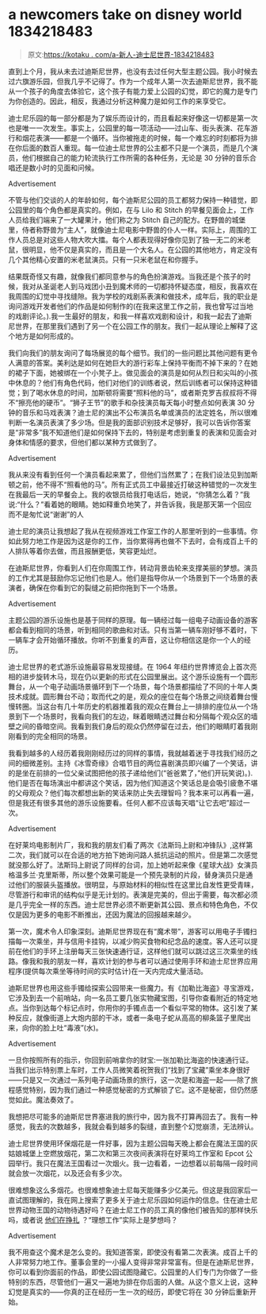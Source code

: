 # a newcomers take on disney world 1834218483

> 原文:[https://kotaku . com/a-新人-迪士尼世界-1834218483](https://kotaku.com/a-newcomers-take-on-disney-world-1834218483)

直到上个月，我从未去过迪斯尼世界，也没有去过任何大型主题公园。我小时候去过六旗游乐园，但我几乎不记得了。作为一个成年人第一次去迪斯尼世界，我不能从一个孩子的角度去体验它，这个孩子有能力爱上公园的幻觉，即它的魔力是专门为你创造的。因此，相反，我通过分析这种魔力是如何工作的来享受它。

迪士尼乐园的每一部分都是为了娱乐而设计的，而且看起来好像这一切都是第一次也是唯一一次发生。事实上，公园里的每一项活动——过山车、街头表演、花车游行和烟花表演——都是一个循环。当你被拖走的时候，每一个难忘的时刻都将为排在你后面的数百人重现。每一位迪士尼世界的公主都不只是一个演员，而是几个演员，他们根据自己的能力轮流执行工作所需的各种任务，无论是 30 分钟的音乐合唱还是数小时的见面和问候。

<label class="bxm4mm-13 juykRM">Advertisement</label>

不管与他们交谈的人的年龄如何，每个迪斯尼公园的员工都努力保持一种错觉，即公园里的每个角色都是真实的。例如，在与 Lilo 和 Stitch 的早餐见面会上，工作人员给我们端来了一大罐果汁，他们称之为 Stitch 自己的配方。在野兽的城堡里，侍者称野兽为“主人”，就像迪士尼电影中野兽的仆人一样。实际上，周围的工作人员总是对这些人物大吹大擂。每个人都表现得好像你见到了独一无二的米老鼠，很明显，他不仅是真实的，而且是一个大名人。在公园的其他地方，肯定没有几个其他精心安置的米老鼠演员。只有一只米老鼠在和你握手。

结果既奇怪又有趣，就像我们都同意参与的角色扮演游戏。当我还是个孩子的时候，我对从圣诞老人到马戏团小丑到魔术师的一切都持怀疑态度，相反，我喜欢在我周围的幻觉中寻找缝隙。我为学校的戏剧系表演和做技术，成年后，我的职业是询问游戏开发者他们的作品是如何制作的(在我来这里工作之前，我也曾写过当地的戏剧评论。).我一生最好的朋友，和我一样喜欢戏剧和设计，和我一起去了迪斯尼世界，在那里我们遇到了另一个在公园工作的朋友。我们一起从理论上解释了这个地方是如何形成的。

我们向我们的朋友询问了每场展览的每个细节。我们的一些问题比其他问题有更令人满意的答案。美利达是如何在她巨大的游行彩车上保持平衡而不掉下来的？在她的裙子下面，她被绑在一个小凳子上。做见面会的演员是如何从烈日和尖叫的小孩中休息的？他们有角色代码，他们对他们的训练者说，然后训练者可以保持这种错觉；到了喝水休息的时间，加斯顿将需要“照料他的马”，或者斯克罗吉叔叔将不得不“擦亮他的硬币”。“狮子王节”的歌手和杂技演员每天每小时整点如何表演 30 分钟的音乐和马戏表演？迪士尼的演出不公布演员名单或演员的法定姓名，所以很难判断一名演员表演了多少场。但是我的面部识别技术足够好，我可以告诉你答案是“非常多”我不知道他们是如何保持下去的，特别是考虑到重复的表演和见面会对身体和情感的要求，但他们都以某种方式做到了。

<label class="bxm4mm-13 juykRM">Advertisement</label>

我从来没有看到任何一个演员看起来累了，但他们当然累了；在我们设法见到加斯顿之前，他不得不“照看他的马”。所有正式员工中最接近打破这种错觉的一次发生在我最后一天的早餐会上。我的收银员给我打电话后，她说，“你猜怎么着？”我说:“什么？”看着她的眼睛。她如释重负地笑了，并告诉我，我是那天第一个回应而不是匆忙说“谢谢”的人

迪士尼的演员让我想起了我从在视频游戏工作室工作的人那里听到的一些事情。你如此努力地工作是因为这是你的工作，当你累得再也做不下去时，会有成百上千的人排队等着你去做，而且报酬更低，笑容更灿烂。

在迪斯尼世界，你看到人们在你周围工作，转动背景齿轮来支撑美丽的梦想。演员的工作尤其是鼓励你忘记他们也是人。他们是指导你从一个场景到下一个场景的表演者，确保在你看到它的裂缝之前把你拖到下一个场景。

<label class="bxm4mm-13 juykRM">Advertisement</label>

主题公园的游乐设施也是基于同样的原理。每一辆经过每一组电子动画设备的游客都会看到相同的场景，听到相同的歌曲和对话。只有当第一辆车刚好够不着时，下一辆车才会开始循环播放。你听不到重复的声音，这让你相信这是你一个人的经历。

迪士尼世界的老式游乐设施最容易发现接缝。在 1964 年纽约世界博览会上首次亮相的进步旋转木马，现在仍以更新的形式在公园里展出。这个游乐设施有一个圆形舞台，从一个电子动画场景循环到下一个场景，每个场景都描绘了不同的十年人类技术成就。圆形舞台不动；取而代之的是，观众的座位在每个场景之间绕着舞台慢慢转圈。当这台有几十年历史的机器推着我的观众在舞台上一排排的座位从一个场景到下一个场景时，我看向我们的左边，眯着眼睛透过舞台和分隔每个观众区的墙壁之间的昏暗空间。我看到我们身后的观众仍然停留在过去，他们的眼睛盯着我刚刚看到的完全相同的场景。

我看到越多的人经历着我刚刚经历过的同样的事情，我就越着迷于寻找我们经历之间的细微差别。主持《冰雪奇缘》合唱节目的两位喜剧演员即兴编了一个笑话，讲的是坐在前排的一位父亲试图把他的孩子递给他们(“爸爸累了，”他们开玩笑说)。).他们是否在每场演出中都讲这个笑话，因为他们知道这个笑话总是会吸引疲惫不堪的父母观众？他们每次都想出新的笑话来防止失去理智吗？我本来可以再看一遍，但是我还有很多其他的游乐设施要看。任何人都不应该每天唱“让它去吧”超过一次。

<label class="bxm4mm-13 juykRM">Advertisement</label>

在好莱坞电影制片厂，我和我的朋友们看了两次《法斯玛上尉和冲锋队》,这样第二次，我们就可以在合适的地方拍下她询问路人抵抗运动的照片。但是第二次感觉就没那么好了。法斯玛上尉说了同样的台词，加上她听起来像《星球大战》女演员格温多兰·克里斯蒂，所以整个效果可能是一个预先录制的片段，替身演员只是通过他们的服装头盔播放。很明显，与原始材料的相似性在这里比自发性更受青睐，尽管游行和审讯的结构似乎是无计划的。表演是完美的，但出于需要，每次都必须是几乎完全一样的东西。迪士尼世界必须不断更新其公园、景点和特色角色，不仅仅是因为更多的电影不断推出，还因为魔法的回报越来越少。

第一次，魔术令人印象深刻。迪斯尼世界现在有“魔术带”，游客可以用电子手镯扫描每一次乘坐，并与信用卡挂钩，以减少购买食物和纪念品的速度。客人还可以提前在他们的手环上注册每天三张快速通行证，这样他们就可以跳过这三次乘坐的线路。像我和我的朋友一样，喜欢计划的参与者可以通过使用手环和迪士尼世界应用程序(提供每次乘坐等待时间的实时估计)在一天内完成大量活动。

迪斯尼世界也用这些手镯给探索公园带来一些魔力。有《加勒比海盗》寻宝游戏，它涉及到去一个前哨站，向一名员工要几张实物藏宝图，引导你查看附近的特定地点。当你到达每个标记点时，你用你的手镯点击一个看似平常的物体。这引发了某种反应，就像街道上大炮内部的干冰，或者一条电子蛇从高高的柳条篮子里爬出来，向你的脸上吐“毒液”(水)。

<label class="bxm4mm-13 juykRM">Advertisement</label>

一旦你按照所有的指示，你回到前哨拿你的财宝:一张加勒比海盗的快速通行证。当我们出示特别票上车时，工作人员微笑着祝贺我们“找到了宝藏”乘坐本身很好——只是又一次通过一系列电子动画场景的旅行，这一次是和海盗一起——除了旅程感觉特别，因为我们通过一种感觉秘密的方式解锁了它。这不是秘密，但仍然感觉如此。魔法奏效了。

我想把尽可能多的迪斯尼世界塞进我的旅行中，因为我不打算再回去了。我有一种感觉，我去的次数越多，我就会看到越多的裂缝，直到整个幻觉崩溃，无法辨认。

迪士尼世界使用环保烟花是一件好事，因为主题公园每天晚上都会在魔法王国的灰姑娘城堡上空燃放烟花，第二次和第三次夜间表演将在好莱坞工作室和 Epcot 公园举行。我只在魔法王国看过一次烟火。我一边看着，一边想着以前每隔一段时间就会放一次烟花，以及还会有多少次。

很难想象这么多烟花。也很难想象迪士尼每天能赚多少亿美元。但这是我回家后一直试图理解的，我在网上搜索了更多关于迪士尼乐园如何运作的信息。住在迪士尼世界动物王国的动物待遇好吗？在迪士尼工作的员工真的像他们被告知的那样快乐吗，或者说 [他们在挣扎](https://thetakeout.com/service-workers-drink-more-emotional-labor-study-1834049959) ？“理想工作”实际上是梦想吗？

<label class="bxm4mm-13 juykRM">Advertisement</label>

我不用查这个魔术是怎么变的。我知道答案，即使没有看第二次表演。成百上千的人非常努力地工作。董事会里的一小撮人变得非常非常富有。但是在迪斯尼世界，你可以看到你面前的作品，即使公园试图隐藏它。公园里的人们专门为你做了一些特别的东西，尽管他们一遍又一遍地为排在你后面的人做。从这个意义上说，这种幻觉是真实的——你真的正在经历一生一次的经历，即使它将在 30 分钟后重新开始。